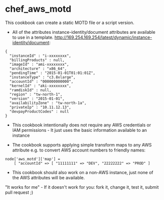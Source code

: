 chef_aws_motd
=============

This cookbook can create a static MOTD file or a script version.

* All of the attributes instance-identity/document attributes are
available to use in a template.
http://169.254.169.254/latest/dynamic/instance-identity/document:
```
{
  "instanceId" : "i-xxxxxxxx",
  "billingProducts" : null,
  "imageId" : "ami-xxxxxxxx",
  "architecture" : "x86_64",
  "pendingTime" : "2015-01-01T01:01:01Z",
  "instanceType" : "c3.8xlarge",
  "accountId" : "000000000000",
  "kernelId" : "aki-xxxxxxxx",
  "ramdiskId" : null,
  "region" : "tw-north-1",
  "version" : "2015-01-01",
  "availabilityZone" : "tw-north-1a",
  "privateIp" : "10.11.12.13",
  "devpayProductCodes" : null
}
```

* This cookbook intentionally does not require any AWS credentials
or IAM permissions - It just uses the basic information available
to an instance

* The cookbook supports applying simple transform maps to any AWS
attribute e.g. to convert AWS account numbers to friendly names:
```
node['aws_motd']['map'] = 
    [ "accountId" => [ "11111111" => "DEV", "22222222" => "PROD" ]
```

* This cookbook should also work on a non-AWS instance, just none
of the AWS attributes will be available.

"It works for me" - If it doesn't work for you: fork it, change it, test it, submit pull request ;)


